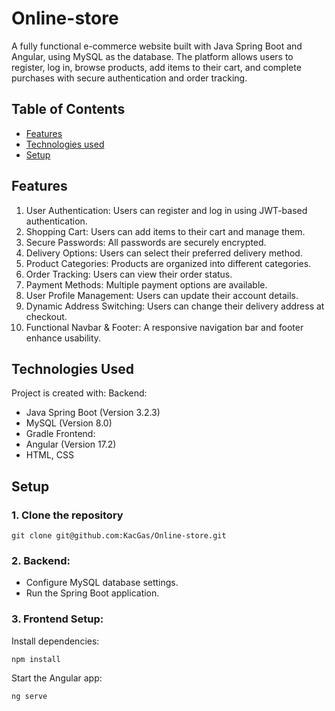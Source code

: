 # Online-store

A fully functional e-commerce website built with Java Spring Boot and Angular, using MySQL as the database. The platform allows users to register, log in, browse products, add items to their cart, and complete purchases with secure authentication and order tracking.

## Table of Contents
* [Features](#features)
* [Technologies used](#technologies-used)
* [Setup](#setup)

## Features
1. User Authentication: Users can register and log in using JWT-based authentication.
2. Shopping Cart: Users can add items to their cart and manage them.
3. Secure Passwords: All passwords are securely encrypted.
4. Delivery Options: Users can select their preferred delivery method.
5. Product Categories: Products are organized into different categories.
6. Order Tracking: Users can view their order status.
7. Payment Methods: Multiple payment options are available.
8. User Profile Management: Users can update their account details.
9. Dynamic Address Switching: Users can change their delivery address at checkout.
10. Functional Navbar & Footer: A responsive navigation bar and footer enhance usability.

## Technologies Used
Project is created with:
Backend:
* Java Spring Boot (Version 3.2.3)
* MySQL (Version 8.0)
* Gradle
Frontend:
* Angular (Version 17.2)
* HTML, CSS

## Setup
### 1. Clone the repository
```
git clone git@github.com:KacGas/Online-store.git
```
### 2. Backend: 
* Configure MySQL database settings.
* Run the Spring Boot application.
  
### 3. Frontend Setup:
Install dependencies:
```
npm install  
```
Start the Angular app:
```
ng serve  
```
